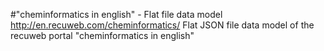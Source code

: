 #"cheminformatics in english" - Flat file data model
http://en.recuweb.com/cheminformatics/
Flat JSON file data model of the recuweb portal "cheminformatics in english"
